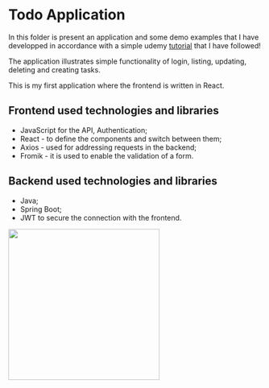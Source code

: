 # Todo Application
In this folder is present an application and some demo examples that I have developped in accordance with a simple udemy <a href="https://www.udemy.com/course/full-stack-application-with-spring-boot-and-react/">tutorial</a> that I have followed!

The application illustrates simple functionality of login, listing, updating, deleting and creating tasks.

This is my first application where the frontend is written in React.

## Frontend used technologies and libraries
- JavaScript for the API, Authentication;
- React - to define the components and switch between them;
- Axios - used for addressing requests in the backend;
- Fromik - it is used to enable the validation of a form.

## Backend used technologies and libraries
- Java;
- Spring Boot;
- JWT to secure the connection with the frontend.

<img src='https://udemy-certificate.s3.amazonaws.com/image/UC-9bf21f3c-7838-414c-8e87-9f049506f17c.jpg?v=1615751327000' width=300px>